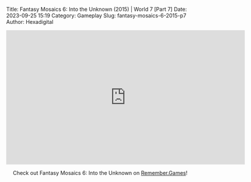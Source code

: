Title: Fantasy Mosaics 6: Into the Unknown (2015) | World 7 [Part 7]
Date: 2023-09-25 15:19
Category: Gameplay
Slug: fantasy-mosaics-6-2015-p7
Author: Hexadigital

<center><iframe src="https://www.youtube.com/embed/NekNLAiYaUw?feature=oembed" allow="accelerometer; autoplay; encrypted-media; gyroscope; picture-in-picture" width="640" height="360" frameborder="0"></iframe>

Check out Fantasy Mosaics 6: Into the Unknown on [Remember.Games](https://remember.games/game/6613/fantasy-mosaics-6-into-the-unknown/)!</center>
